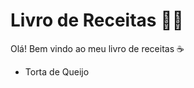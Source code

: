 # Livro de Receitas :man_cook:

Olá! Bem vindo ao meu livro de receitas :coffee:

- Torta de Queijo
